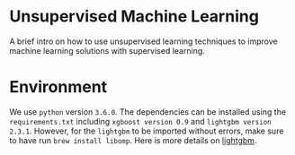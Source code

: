 # Unsupervised Machine Learning

A brief intro on how to use unsupervised learning techniques to improve machine learning solutions with supervised learning.

# Environment

We use `python` version  `3.6.0`. 
The dependencies can be installed using the `requirements.txt` including `xgboost version 0.9` and `lightgbm version 2.3.1`.
However, for the `lightgbm` to be imported without errors, make sure to have run `brew install libomp`. Here is more details on [lightgbm](https://pypi.org/project/lightgbm/).




   
